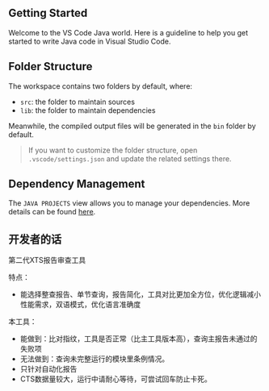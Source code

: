 ## Getting Started

Welcome to the VS Code Java world. Here is a guideline to help you get started to write Java code in Visual Studio Code.

## Folder Structure

The workspace contains two folders by default, where:

- `src`: the folder to maintain sources
- `lib`: the folder to maintain dependencies

Meanwhile, the compiled output files will be generated in the `bin` folder by default.

> If you want to customize the folder structure, open `.vscode/settings.json` and update the related settings there.

## Dependency Management

The `JAVA PROJECTS` view allows you to manage your dependencies. More details can be found [here](https://github.com/microsoft/vscode-java-dependency#manage-dependencies).


## 开发者的话

第二代XTS报告审查工具

特点：
- 能选择整查报告、单节查询，报告简化，工具对比更加全方位，优化逻辑减小性能需求，双语模式，优化语言准确度

本工具：
- 能做到：比对指纹，工具是否正常（比主工具版本高），查询主报告未通过的失败项
- 无法做到：查询未完整运行的模块里条例情况。
- 只针对自动化报告 
- CTS数据量较大，运行中请耐心等待，可尝试回车防止卡死。

